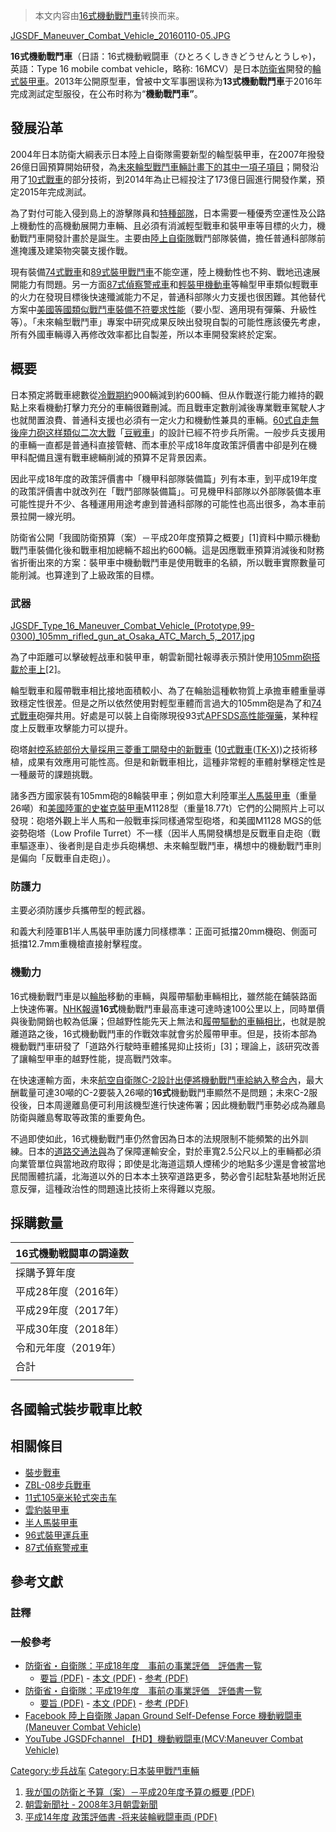 > 本文内容由[16式機動戰鬥車](https://zh.wikipedia.org/wiki/16式機動戰鬥車)转换而来。


[JGSDF_Maneuver_Combat_Vehicle_20160110-05.JPG](https://zh.wikipedia.org/wiki/File:JGSDF_Maneuver_Combat_Vehicle_20160110-05.JPG "fig:JGSDF_Maneuver_Combat_Vehicle_20160110-05.JPG")

**16式機動戰鬥車**（日語：16式機動戦闘車（ひとろくしききどうせんとうしゃ)，英語：Type 16 mobile combat vehicle，略称: 16MCV）是日本[防衛省](../Page/防衛省.md "wikilink")開發的[輪式裝甲車](https://zh.wikipedia.org/wiki/輪式裝甲車 "wikilink")。2013年公開原型車，曾被中文军事圈误称为**13式機動戰鬥車**于2016年完成測試定型服役，在公布时称为“**機動戰鬥車”**。

## 發展沿革

2004年日本防衛大綱表示日本陸上自衛隊需要新型的輪型裝甲車，在2007年撥發26億日圓預算開始研發，為[未來輪型戰鬥車輛計畫下的其中一項子項目](https://zh.wikipedia.org/wiki/未來輪型戰鬥車輛 "wikilink")；開發沿用了[10式戰車](../Page/10式戰車.md "wikilink")的部分技術，到2014年為止已經投注了173億日圓進行開發作業，預定2015年完成測試。

為了對付可能入侵到島上的游擊隊員和[特種部隊](../Page/特種部隊.md "wikilink")，日本需要一種優秀空運性及公路上機動性的高機動展開力車輛、且必須有消滅輕型戰車和裝甲車等目標的火力，機動戰鬥車開發計畫於是誕生。主要由[陸上自衛隊](../Page/陸上自衛隊.md "wikilink")戰鬥部隊裝備，擔任普通科部隊前進掩護及建築物突襲支援作戰。

現有裝備[74式戰車](../Page/74式戰車.md "wikilink")和[89式裝甲戰鬥車](../Page/89式裝甲戰鬥車.md "wikilink")不能空運，陸上機動性也不夠、戰地迅速展開能力有問題。另一方面[87式偵察警戒車](../Page/87式偵察警戒車.md "wikilink")和[輕裝甲機動車](../Page/輕裝甲機動車.md "wikilink")等輪型甲車類似輕戰車的火力在發現目標後快速殲滅能力不足，普通科部隊火力支援也很困難。其他替代方案中[美國等國類似戰鬥車裝備不符要求性能](https://zh.wikipedia.org/wiki/美國 "wikilink")（要小型、適用現有彈藥、升級性等）。「未來輪型戰鬥車」專案中研究成果反映出發現自製的可能性應該優先考慮，所有外國車輛導入再修改效率都比自製差，所以本車開發案終於定案。

## 概要

日本預定將戰車總數從[冷戰期約](https://zh.wikipedia.org/wiki/冷戰 "wikilink")900輛減到約600輛、但从作戰遂行能力維持的觀點上來看機動打擊力充分的車輛很難刪減。而且戰車定數削減後專業戰車駕駛人才也就閒置浪費、普通科支援也必須有一定火力和機動性兼具的車輛。[60式自走無後座力砲这样類似](https://zh.wikipedia.org/wiki/60式自走無後座力砲 "wikilink")[二次大戰](https://zh.wikipedia.org/wiki/第二次世界大戰 "wikilink")「[豆戦車](../Page/小戰車.md "wikilink")」的設計已經不符步兵所需。一般步兵支援用的車輛一直都是普通科直接管轄、而本車於平成18年度政策評價書中卻是列在機甲科配備且還有戰車總輛削減的預算不足背景因素。

因此平成18年度的政策評價書中「機甲科部隊裝備篇」列有本車，到平成19年度的政策評價書中就改列在「戰鬥部隊裝備篇」。可見機甲科部隊以外部隊裝備本車可能性提升不少、各種運用用途考慮到普通科部隊的可能性也高出很多，為本車前景拉開一線光明。

防衛省公開「我國防衛預算（案）－平成20年度預算之概要」\[1\]資料中顯示機動戰鬥車裝備化後和戰車相加總輛不超出約600輛。這是因應戰車預算消減後和財務省折衝出來的方案：裝甲車中機動戰鬥車是使用戰車的名額，所以戰車實際數量可能削減。也算達到了上級政策的目標。

### 武器

[JGSDF_Type_16_Maneuver_Combat_Vehicle_(Prototype,99-0300)_105mm_rifled_gun_at_Osaka_ATC_March_5,_2017.jpg](https://zh.wikipedia.org/wiki/File:JGSDF_Type_16_Maneuver_Combat_Vehicle_\(Prototype,99-0300\)_105mm_rifled_gun_at_Osaka_ATC_March_5,_2017.jpg "fig:JGSDF_Type_16_Maneuver_Combat_Vehicle_(Prototype,99-0300)_105mm_rifled_gun_at_Osaka_ATC_March_5,_2017.jpg")

為了中距離可以擊破輕战車和裝甲車，朝雲新聞社報導表示預計使用[105mm砲搭載於車上](../Page/L7線膛炮.md "wikilink")\[2\]。

輪型戰車和履帶戰車相比接地面積較小、為了在輪胎這種軟物質上承擔車體重量導致穩定性很差。但是之所以依然使用對輕型車體而言過大的105mm砲是為了和[74式戰車](../Page/74式戰車.md "wikilink")砲彈共用。好處是可以裝上自衛隊現役93式[APFSDS高性能彈藥](../Page/尾翼穩定脫殼穿甲彈.md "wikilink")，某种程度上反戰車攻擊能力可以提升。

砲塔[射控系統部份大量採用](https://zh.wikipedia.org/wiki/射控系統 "wikilink")[三菱重工開發中的新戰車](https://zh.wikipedia.org/wiki/三菱重工 "wikilink") ([10式戰車](../Page/10式戰車.md "wikilink")([TK-X](https://zh.wikipedia.org/wiki/TK-X "wikilink")))之技術移植，成果有效應用可能性高。但是和新戰車相比，這種非常輕的車體射擊穩定性是一種嚴苛的課題挑戰。

諸多西方國家裝有105mm砲的8輪裝甲車；例如意大利陸軍[半人馬裝甲車](../Page/半人馬裝甲車.md "wikilink")（重量26噸）和[美國陸軍的](https://zh.wikipedia.org/wiki/美國陸軍 "wikilink")[史崔克裝甲車](../Page/史崔克裝甲車.md "wikilink")M1128型（重量18.77t）它們的公開照片上可以發現：砲塔外觀上半人馬和一般戰車採同樣通常型砲塔，和美國M1128 MGS的低姿勢砲塔（Low Profile Turret）不一樣（因半人馬開發構想是反戰車自走砲（戰車驅逐車）、後者則是自走歩兵砲構想、未來輪型戰鬥車，構想中的機動戰鬥車則是偏向「反戰車自走砲」）。

### 防護力

主要必須防護步兵攜帶型的輕武器。

和義大利陸軍B1半人馬裝甲車防護力同樣標準：正面可抵擋20mm機砲、側面可抵擋12.7mm重機槍直接射擊程度。

### 機動力

16式機動戰鬥車是以[輪胎](../Page/輪胎.md "wikilink")移動的車輛，與履帶驅動車輛相比，雖然能在鋪裝路面上快速佈署。[NHK報導](https://zh.wikipedia.org/wiki/NHK "wikilink")**16式**機動戰鬥車最高車速可達時速100公里以上，同時單價與後勤開銷也較為低廉；但越野性能先天上無法和[履帶驅動的車輛相比](https://zh.wikipedia.org/wiki/履帶 "wikilink")，也就是脫離道路之後，16式機動戰鬥車的作戰效率就會劣於履帶甲車。但是，技術本部為機動戰鬥車研發了「道路外行駛時車體搖晃抑止技術」\[3\]；理論上，該研究改善了讓輪型甲車的越野性能，提高戰鬥效率。

在快速運輸方面，未來[航空自衛隊](../Page/航空自衛隊.md "wikilink")[C-2設計出便將機動戰鬥車給納入整合內](https://zh.wikipedia.org/wiki/XC-2運輸機_\(日本\) "wikilink")，最大酬載量可達30噸的C-2要裝入26噸的**16式**機動戰鬥車顯然不是問題；未來C-2服役後，日本周邊離島便可利用該機型進行快速佈署；因此機動戰鬥車勢必成為離島防衛與離島奪取等政策的重要角色。

不過即使如此，16式機動戰鬥車仍然會因為日本的法規限制不能頻繁的出外訓練。日本的[道路交通法與](https://zh.wikipedia.org/wiki/道路交通法 "wikilink")為了保障運輸安全，對於車寬2.5公尺以上的車輛都必須向業管單位與當地政府取得；即使是北海道這類人煙稀少的地點多少還是會被當地民間團體抗議，北海道以外的日本本土狹窄道路更多，勢必會引起駐紮基地附近民意反彈，這種政治性的問題遠比技術上來得難以克服。

## 採購數量

| 16式機動戦闘車の調達数  |
| ------------- |
| 採購予算年度        |
| 平成28年度（2016年） |
| 平成29年度（2017年） |
| 平成30年度（2018年） |
| 令和元年度（2019年）  |
| 合計            |
|               |

## 各國輪式裝步戰車比較

## 相關條目

  - [裝步戰車](https://zh.wikipedia.org/wiki/裝步戰車 "wikilink")
  - [ZBL-08步兵戰車](../Page/ZBL-08步兵战车.md "wikilink")
  - [11式105毫米轮式突击车](../Page/11式105毫米轮式突击车.md "wikilink")
  - [雲豹裝甲車](https://zh.wikipedia.org/wiki/雲豹裝甲車 "wikilink")
  - [半人馬裝甲車](../Page/半人馬裝甲車.md "wikilink")
  - [96式裝甲運兵車](../Page/96式裝甲運兵車.md "wikilink")
  - [87式偵察警戒車](../Page/87式偵察警戒車.md "wikilink")

## 參考文獻

### 註釋

### 一般參考

  - [防衛省・自衛隊：平成18年度　事前の事業評価　評価書一覧](https://web.archive.org/web/20090511031330/http://www.mod.go.jp/j/info/hyouka/18/jizen/)
      - [要旨 (PDF)](https://web.archive.org/web/20070307211857/http://www.mod.go.jp/j/info/hyouka/18/jizen/youshi/04.pdf) - [本文 (PDF)](https://web.archive.org/web/20070307061730/http://www.mod.go.jp/j/info/hyouka/18/jizen/honbun/04.pdf) - [参考 (PDF)](https://web.archive.org/web/20070311224745/http://www.mod.go.jp/j/info/hyouka/18/jizen/sankou/04.pdf)
  - [防衛省・自衛隊：平成19年度　事前の事業評価　評価書一覧](https://web.archive.org/web/20070930210907/http://www.mod.go.jp/j/info/hyouka/19/jizen/)
      - [要旨 (PDF)](https://web.archive.org/web/20070930222330/http://www.mod.go.jp/j/info/hyouka/19/jizen/youshi/03.pdf) - [本文 (PDF)](https://web.archive.org/web/20070930225935/http://www.mod.go.jp/j/info/hyouka/19/jizen/honbun/03.pdf) - [参考 (PDF)](https://web.archive.org/web/20070930201346/http://www.mod.go.jp/j/info/hyouka/19/jizen/sankou/03.pdf)
  - [Facebook 陸上自衛隊 Japan Ground Self-Defense Force 機動戦闘車(Maneuver Combat Vehicle)](https://www.facebook.com/media/set/?set=a.667361033281887.1073741848.265075920177069&type=1)
  - [YouTube JGSDFchannel 【HD】機動戦闘車(MCV:Maneuver Combat Vehicle)](http://www.youtube.com/watch?v=2XSELk_p2g0)

[Category:步兵战车](https://zh.wikipedia.org/wiki/Category:步兵战车 "wikilink") [Category:日本裝甲戰鬥車輛](https://zh.wikipedia.org/wiki/Category:日本裝甲戰鬥車輛 "wikilink")

1.  [我が国の防衛と予算（案）－平成20年度予算の概要 (PDF)](http://www.mod.go.jp/j/library/archives/yosan/2008/yosanan.pdf)
2.  [朝雲新聞社 - 2008年3月朝雲新聞](http://www.asagumo-news.com/news/200803/080313/08031305.html)
3.  [平成14年度 政策評価書 ‐将来装輪戦闘車両 (PDF)](http://www.mod.go.jp/j/approach/hyouka/seisaku/results/14/jizen/honbun/06.pdf)